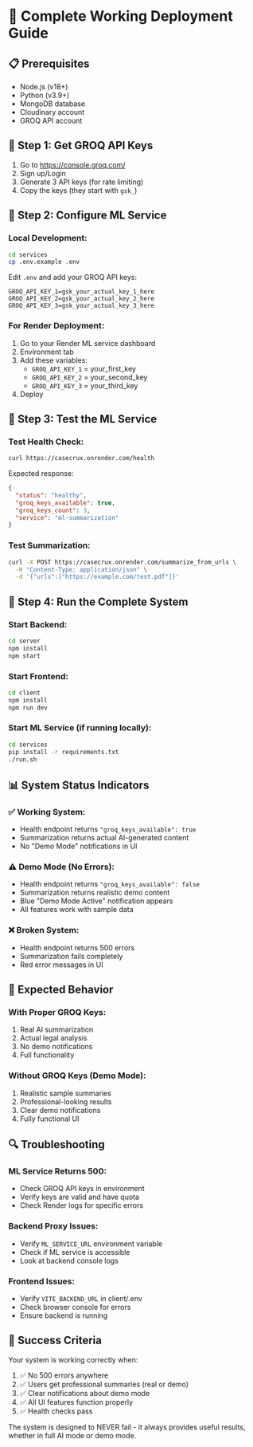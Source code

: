 # 🚀 Complete Working Deployment Guide

## 📋 **Prerequisites**
- Node.js (v18+)
- Python (v3.9+)
- MongoDB database
- Cloudinary account
- GROQ API account

## 🔧 **Step 1: Get GROQ API Keys**
1. Go to https://console.groq.com/
2. Sign up/Login
3. Generate 3 API keys (for rate limiting)
4. Copy the keys (they start with `gsk_`)

## 🔧 **Step 2: Configure ML Service**

### Local Development:
```bash
cd services
cp .env.example .env
```

Edit `.env` and add your GROQ API keys:
```
GROQ_API_KEY_1=gsk_your_actual_key_1_here
GROQ_API_KEY_2=gsk_your_actual_key_2_here
GROQ_API_KEY_3=gsk_your_actual_key_3_here
```

### For Render Deployment:
1. Go to your Render ML service dashboard
2. Environment tab
3. Add these variables:
   - `GROQ_API_KEY_1` = your_first_key
   - `GROQ_API_KEY_2` = your_second_key
   - `GROQ_API_KEY_3` = your_third_key
4. Deploy

## 🔧 **Step 3: Test the ML Service**

### Test Health Check:
```bash
curl https://casecrux.onrender.com/health
```

Expected response:
```json
{
  "status": "healthy",
  "groq_keys_available": true,
  "groq_keys_count": 3,
  "service": "ml-summarization"
}
```

### Test Summarization:
```bash
curl -X POST https://casecrux.onrender.com/summarize_from_urls \
  -H "Content-Type: application/json" \
  -d '{"urls":["https://example.com/test.pdf"]}'
```

## 🔧 **Step 4: Run the Complete System**

### Start Backend:
```bash
cd server
npm install
npm start
```

### Start Frontend:
```bash
cd client
npm install
npm run dev
```

### Start ML Service (if running locally):
```bash
cd services
pip install -r requirements.txt
./run.sh
```

## 📊 **System Status Indicators**

### ✅ Working System:
- Health endpoint returns `"groq_keys_available": true`
- Summarization returns actual AI-generated content
- No "Demo Mode" notifications in UI

### ⚠️ Demo Mode (No Errors):
- Health endpoint returns `"groq_keys_available": false`
- Summarization returns realistic demo content
- Blue "Demo Mode Active" notification appears
- All features work with sample data

### ❌ Broken System:
- Health endpoint returns 500 errors
- Summarization fails completely
- Red error messages in UI

## 🎯 **Expected Behavior**

### With Proper GROQ Keys:
1. Real AI summarization
2. Actual legal analysis
3. No demo notifications
4. Full functionality

### Without GROQ Keys (Demo Mode):
1. Realistic sample summaries
2. Professional-looking results
3. Clear demo notifications
4. Fully functional UI

## 🔍 **Troubleshooting**

### ML Service Returns 500:
- Check GROQ API keys in environment
- Verify keys are valid and have quota
- Check Render logs for specific errors

### Backend Proxy Issues:
- Verify `ML_SERVICE_URL` environment variable
- Check if ML service is accessible
- Look at backend console logs

### Frontend Issues:
- Verify `VITE_BACKEND_URL` in client/.env
- Check browser console for errors
- Ensure backend is running

## 🎉 **Success Criteria**

Your system is working correctly when:
1. ✅ No 500 errors anywhere
2. ✅ Users get professional summaries (real or demo)
3. ✅ Clear notifications about demo mode
4. ✅ All UI features function properly
5. ✅ Health checks pass

The system is designed to NEVER fail - it always provides useful results, whether in full AI mode or demo mode.
